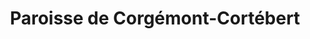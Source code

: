---
title: Paroisse de Corgémont-Cortébert
name: Corgémont-Cortébert
site: https://www.referguel.ch/paroisses/corgemont-cortebert/
territoire:
    - Corgémont
    - Cortébert
NPA:
    - 2606
    - 2607
region: Erguël
---